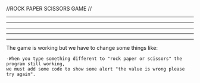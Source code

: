 //ROCK PAPER SCISSORS GAME // 
***************************************************
***************************************************
***************************************************
***************************************************
***************************************************


The game is working but we have to change some things like:

    -When you type something different to "rock paper or scissors" the program still working,
    we must add some code to show some alert "the value is wrong please try again".